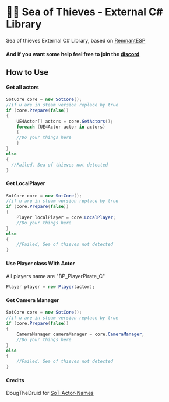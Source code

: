 
# 🏴‍☠️ Sea of Thieves - External C# Library
Sea of thieves External C# Library, based on [
RemnantESP](https://github.com/shalzuth/RemnantESP)

#### And if you want some help feel free to join the [discord](https://discord.gg/KkBVKCFdzz)

## How to Use

#### Get all actors

```C#
SotCore core = new SotCore();
//if u are in steam version replace by true
if (core.Prepare(false))
{
    UE4Actor[] actors = core.GetActors();
    foreach (UE4Actor actor in actors)
    {
	//Do your things here
    }
}
else
{
  //Failed, Sea of thieves not detected
}
```

#### Get LocalPlayer

```C#
SotCore core = new SotCore();
//if u are in steam version replace by true
if (core.Prepare(false))
{
    Player localPlayer = core.LocalPlayer;
    //Do your things here
}
else
{
    //Failed, Sea of thieves not detected
}
```

#### Use Player class With Actor
All players name are "BP_PlayerPirate_C"
```C#
Player player = new Player(actor);
```

#### Get Camera Manager

```C#
SotCore core = new SotCore();
//if u are in steam version replace by true
if (core.Prepare(false))
{
    CameraManager cameraManager = core.CameraManager;
    //Do your things here
}
else
{
    //Failed, Sea of thieves not detected
}
```
#### Credits
DougTheDruid for [SoT-Actor-Names](https://github.com/DougTheDruid/SoT-Actor-Names)
